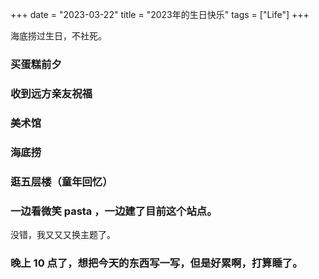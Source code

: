 +++
date = "2023-03-22"
title = "2023年的生日快乐"
tags = ["Life"]
+++

海底捞过生日，不社死。

<!--more-->

### 买蛋糕前夕

### 收到远方亲友祝福

### 美术馆

### 海底捞

### 逛五层楼（童年回忆）

### 一边看微笑 pasta ，一边建了目前这个站点。

没错，我又又又换主题了。

### 晚上 10 点了，想把今天的东西写一写，但是好累啊，打算睡了。
